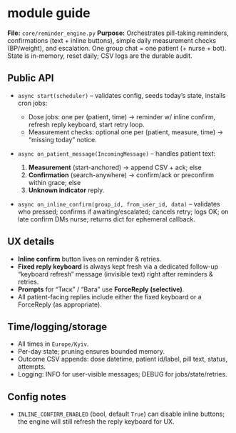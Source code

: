 # module guide 

**File:** `core/reminder_engine.py`
**Purpose:** Orchestrates pill-taking reminders, confirmations (text + inline buttons), simple daily measurement checks (BP/weight), and escalation. One group chat = one patient (+ nurse + bot). State is in-memory, reset daily; CSV logs are the durable audit.

## Public API

* `async start(scheduler)` – validates config, seeds today’s state, installs cron jobs:

  * Dose jobs: one per (patient, time) → reminder w/ inline confirm, refresh reply keyboard, start retry loop.
  * Measurement checks: optional one per (patient, measure, time) → “missing today” notice.
* `async on_patient_message(IncomingMessage)` – handles patient text:

  1. **Measurement** (start-anchored) → append CSV + ack; else
  2. **Confirmation** (search-anywhere) → confirm/ack or preconfirm within grace; else
  3. **Unknown indicator** reply.
* `async on_inline_confirm(group_id, from_user_id, data)` – validates who pressed; confirms if awaiting/escalated; cancels retry; logs OK; on late confirm DMs nurse; returns dict for ephemeral callback.

## UX details

* **Inline confirm** button lives on reminder & retries.
* **Fixed reply keyboard** is always kept fresh via a dedicated follow-up “keyboard refresh” message (invisible text) right after reminders & retries.
* **Prompts** for “Тиск” / “Вага” use **ForceReply (selective)**.
* All patient-facing replies include either the fixed keyboard or a ForceReply (as appropriate).

## Time/logging/storage

* All times in `Europe/Kyiv`.
* Per-day state; pruning ensures bounded memory.
* Outcome CSV appends: dose datetime, patient id/label, pill text, status, attempts.
* Logging: INFO for user-visible messages; DEBUG for jobs/state/retries.

## Config notes

* `INLINE_CONFIRM_ENABLED` (bool, default `True`) can disable inline buttons; the engine will still refresh the reply keyboard for UX.

